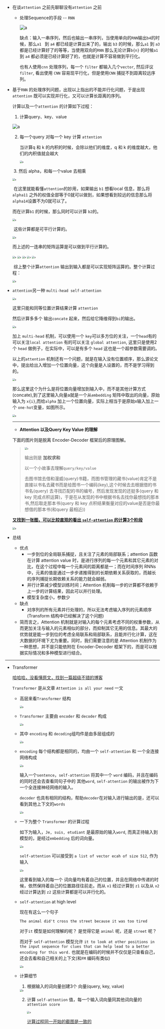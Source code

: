 * 在谈`attention` 之前先聊聊没有`attention` 之前

  * 处理Sequence的手段 -- `RNN`

    ![a](./imgs/attention.png)

    缺点：输入一串序列，然后也输出一串序列，当使用单向的`RNN`输出`b4`的时候，那么`a1 ` 到 `a4` 都已经是计算出来了的，输出 `b3` 的时候，那么`a1` 到 `a3` 都是已经计算好了的等等，当使用双向的`RNN` 那么无论计算`b{n}` 的时候`a1` 到 `a4` 都必须是已经计算好了的，也就是计算不容易做到平行化。

    也有人使用`cnn` 处理序列，每一个 `filter` 都输入几个`vector`, 然后评议 `filter`, 看出使用 `CNN` 容易现平行化，但是使用`CNN` 捕捉不到距离较远序列。

* 基于`RNN` 的处理序列问题，出现以上指出的不能并行化问题，于是出现`attention` 既可以实现并行化，又可以计算长距离的序列。

  计算以及一个`attention` 的计算如下过程：

  1. 计算query、key、value

  ![a](./imgs/attention1.png)

  2. 每一个query 对每一个 key 计算 `attention`

     当计算q 和 k 的内积的时候，会除以他们的维度，q 和 k 的维度越大，他们的内积值就会越大

     <img src="./imgs/attention2.png" alt="a" style="zoom:50%;" />

  

  ​	3. 然后 alpha，和每一个value 去相乘

  <img src="./imgs/attention3.png" alt="a" style="zoom:50%;" />

  ​	在这里就能看懂`attention`的妙用，如果输出 `b1` 想看local 信息，那么将 `alpha11` 之外的权值全部等于0就可以做到，如果想看到较远的信息那么将 `alpha14`设置不为0就可以了。

  而在计算`b1` 的时候，那么同时可以计算 `b2`的。

  <img src="./imgs/attention4.png" alt="a" style="zoom:50%;" />

  ​	这些计算都是可平行计算的。

  <img src="./imgs/attention5.png" alt="a" style="zoom:50%;" />

  而上述的一连串的矩阵运算是可以做到平行计算的。

  <img src="./imgs/attention6.png" alt="a" style="zoom:50%;" />

  <img src="./imgs/attention7.png" alt="a" style="zoom:50%;" />

  <img src="./imgs/attention8.png" alt="a" style="zoom:50%;" />

  <img src="./imgs/attention9.png" alt="a" style="zoom:50%;" />

  <img src="./imgs/attention10.png" alt="a" style="zoom:50%;" />

  ​	综上整个计算`attention` 输出到输入都是可以实现矩阵运算的。整个计算过程：

  <img src="./imgs/attention11.png" alt="a" style="zoom:50%;" />

* `attention`另一种 `multi-head self-attention`

  <img src="./imgs/attention12.png" alt="a" style="zoom:50%;" />

  这里只能和同等位置计算结果计算 `attention`

  然后计算多多个 输出`concate` 起来，然后给它降维得到`bi`的输出。

  <img src="./imgs/attention13.png" alt="a" style="zoom:50%;" />

  加上 `multi-head` 机制，可以使用一个 `key`可以多方位的关注，一个`head`有的可以关注`local attention` 有的可以关注 `global attention`, 这里只是使用2个 `head` 做例子，在实际中，可以是有多个 `head` 这也是一个超参数需要调的。

  以上的`attention` 机制还有一个问题，就是在输入没有位置顺序，那么源论文中，提出给出入增加一个位置向量，这个向量是人设置的，而不是学习得到的。

  <img src="./imgs/attention14.png" alt="a" style="zoom:50%;" />

  那么这里这个为什么是将位置向量增加到输入中，而不是其他计算方式(concate),到了这里输入向量a就是一个从`embedding` 矩阵中取出的向量，原始输入为 `x{i}`,而给`alpha` 加上一个位置向量，实际上相当于是原始x输入加上一个 `one-hot`变量，如图所示。

  <img src="./imgs/attention15.png" alt="a" style="zoom:50%;" />

  ---

  * **Attention 以及Query Key Value 的理解**

  下面的图片则是脱离 Encoder-Decoder 框架后的原理图解。

  > <img src="./imgs/attention16.png" alt="a" style="zoom:50%;" />
  >
  > 输出则是 **加权求和**
  >
  > 以一个小故事去理解`query/key/value`
  >
  > 去图书馆去借和漫威(query)书籍，而图书管理的藏书(value)肯定不是直接以书名去藏书而是给图书一个编码(key),这个时候去去根据借的书书名(query) 去寻找匹配的书的编号，然后发现发现的还挺多(query 和 key 完成点积运算)，于是在从发现的书中根据书名去找你最想找的那本书,然后取走那本书(query 和 key 点积结果衡量对应的value是否是你最想借的那本书(和query 最相近))

  **[又找到一张图，可以比较直观的看出 `self-attention` 的计算3个阶段](https://www.cnblogs.com/ydcode/p/11038064.html)**

  <img src="./imgs/attention17.png" alt="a" style="zoom:50%;" />

* 总结

  * 优点
    * 一步到位的全局联系捕捉，且关注了元素的局部联系；attention 函数在计算 attention value 时，是进行序列的每一个元素和其它元素的对比，在这个过程中每一个元素间的距离都是一；而在时间序列 RNNs 中，元素的值是通过一步步递推得到的长期依赖关系获取的，而越长的序列捕捉长期依赖关系的能力就会越弱。
    * 并行计算减少模型训练时间；Attention 机制每一步的计算都不依赖于上一步的计算结果，因此可以并行处理。
    * 模型复杂度小，参数少
  * 缺点
    * 对序列的所有元素并行处理的，所以无法考虑输入序列的元素顺序(Transform 结构中已经解决了这个问题)
  * 简而言之，Attention 机制就是对输入的每个元素考虑不同的权重参数，从而更加关注与输入的元素相似的部分，而抑制其它无用的信息。其最大的优势就是能一步到位的考虑全局联系和局部联系，且能并行化计算，这在大数据的环境下尤为重要。同时，我们需要注意的是 Attention 机制作为一种思想，并不是只能依附在 Encoder-Decoder 框架下的，而是可以根据实际情况和多种模型进行结合。

---

* Transformer

  [哈哈哈，没看懂原文，找到一篇超级不错的博客](https://jalammar.github.io/illustrated-transformer/)

  `Transformer` 是从文章 `Attention is all your need` 一文

  * 高层来看`Transformer`  结构

    <img src="./imgs/transformer.png" alt="a" style="zoom:50%;" />

  * `Transformer` 主要由 `encoder` 和 `decoder` 构成

    <img src="./imgs/transformer1.png" alt="a" style="zoom:50%;" />

  * 其中 `encoding` 和 `decoding`组均件是由多层组成的

    <img src="./imgs/transformer2.png" alt="a" style="zoom:50%;" />

  * `encoding` 每个结构都是相同的，均由一个 `self-attention` 和 一个全连接网络构成

    <img src="./imgs/transformer3.png" alt="a" style="zoom:50%;" />

    输入一个`sentence`，`self-attention` 将其中一个 `word` 编码，并且在编码的同时还会去查看同句子中的 其他`word`, `self-attention` 的输出被作为下一个全连接神经网络的输入。

    `decoder` 也具有相同的结构，帮助`decoder`在对输入进行输出的是，还可以看到其他上下文的`words`

    <img src="./imgs/transformer4.png" alt="a" style="zoom:50%;" />

  * 一下为整个 `Transformer` 的计算过程

    如下为输入，`Je, suis, etudiant` 是最原始的输入`word`, 而真正待输入到 模型的，是经过`embedding` 后的词向量。

    <img src="./imgs/transformer5.png" alt="a" style="zoom:50%;" />

    `self-attention` 可以接受到 `a list of vector ecah of size 512`, 作为输入 

    <img src="./imgs/transformer6.png" alt="a" style="zoom:50%;" />

    这里看到输入的每一个 词向量均有着自己的位置，并且在网络中传递的时候，依然保持着自己的位置路径往前走。而从 `x1` 经过计算到 `z1` 以及从 `x2` 经过计算达到 `z2` 这些计算都是可以并行化的。

  * `self-attention` at high level

    现在有这么一个句子

    `The animal did't cross the street because it was too tired`

    对于`it` 模型是如何理解的呢？ 是觉得它是 `animal` 呢，还是 `street` 呢？

    而对于 `self-attention` 模型允许 `it to look at other positions in the input sequence for clues that can help lead to a better encoding for this word.`  也就是在编码的时候并不仅仅是只查看自己，还会去看和自己相关的上下文(和`FM` 编码有类似)

    <img src="./imgs/transformer7.png" alt="a" style="zoom:50%;" />

  * 计算细节

    1. 根据输入的词向量创建3个 向量(query, key, value)

    <img src="./imgs/transformer8.png" alt="a" style="zoom:50%;" />

     2. 计算 `self-attention` 值，每一个输入词向量同其他词向量的`attention score` 

        <img src="./imgs/transformer9.png" alt="a" style="zoom:50%;" />

        [计算过程同一开始的截图是一致的](https://jalammar.github.io/illustrated-transformer/)

